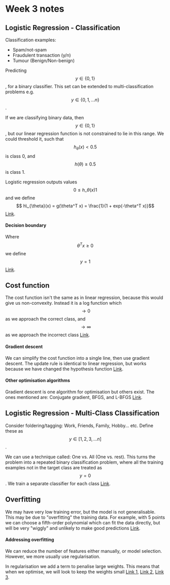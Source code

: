 # Week 3 notes
## Logistic Regression - Classification
Classification examples:
- Spam/not-spam
- Fraudulent transaction (y/n)
- Tumour (Benign/Non-benign)

Predicting $$y \in \{0, 1\}$$, for a binary classifier. This set can be extended to multi-classification problems e.g. $$y \in \{0, 1, \dots n\}$$.

If we are classifying binary data, then $$y \in \{0, 1\}$$, but our linear regression function is not constrained to lie in this range. We could threshold it, such that $$h_{\theta}(x) < 0.5$$ is class 0, and $$h(\theta) \geq 0.5$$ is class 1.

Logistic regression outputs values $$ 0 \leq h\_{\theta}(x) 1 $$ and we define $$ h\_{\theta}(x) = g(\theta^T x) = \frac{1}{1 + exp(-\theta^T x)}$$ [Link](https://www.coursera.org/learn/machine-learning/supplement/AqSH6/hypothesis-representation).

#### Decision boundary
Where $$\theta^T x \geq 0$$ we define $$y = 1$$ [Link](https://www.coursera.org/learn/machine-learning/supplement/N8qsm/decision-boundary).

## Cost function
The cost function isn't the same as in linear regression, because this would give us non-convexity. Instead it is a log function which $$\rightarrow 0$$ as we approach the correct class, and $$\rightarrow \infty$$ as we approach the incorrect class [Link](https://www.coursera.org/learn/machine-learning/supplement/bgEt4/cost-function).

#### Gradient descent
We can simplify the cost function into a single line, then use gradient descent. The update rule is identical to linear regression, but works because we have changed the hypothesis function [Link](https://www.coursera.org/learn/machine-learning/supplement/0hpMl/simplified-cost-function-and-gradient-descent).

#### Other optimisation algorithms
Gradient descent is one algorithm for optimisation but others exist. The ones mentioned are: Conjugate gradient, BFGS, and L-BFGS [Link](https://www.coursera.org/learn/machine-learning/supplement/cmjIc/advanced-optimization).

## Logistic Regression - Multi-Class Classification
Consider foldering/tagging: Work, Friends, Family, Hobby... etc. Define these as $$y \in [1, 2, 3, \dots n]$$.

We can use a technique called: One vs. All (One vs. rest). This turns the problem into a repeated binary classification problem, where all the training examples not in the target class are treated as $$y = 0$$. We train a separate classifier for each class [Link](https://www.coursera.org/learn/machine-learning/supplement/HuE6M/multiclass-classification-one-vs-all).

## Overfitting
We may have very low training error, but the model is not generalisable. This may be due to "overfitting" the training data. For example, with 5 points we can choose a fifth-order polynomial which can fit the data directly, but will be very "wiggly" and unlikely to make good predictions [Link](https://www.coursera.org/learn/machine-learning/supplement/VTe37/the-problem-of-overfitting).

#### Addressing overfitting
We can reduce the number of features either manually, or model selection. However, we more usually use regularisation.

In regularisation we add a term to penalise large weights. This means that when we optimise, we will look to keep the weights small [Link 1](https://www.coursera.org/learn/machine-learning/supplement/1tJlY/cost-function), [Link 2](https://www.coursera.org/learn/machine-learning/supplement/pKAsc/regularized-linear-regression), [Link 3](https://www.coursera.org/learn/machine-learning/supplement/v51eg/regularized-logistic-regression).

